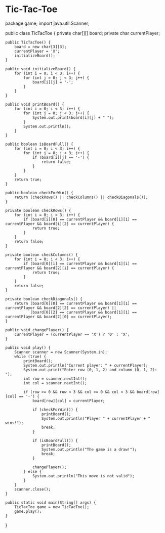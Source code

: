 # Tic-Tac-Toe
package game;
import java.util.Scanner;

public class TicTacToe {
    private char[][] board;
    private char currentPlayer;

    public TicTacToe() {
        board = new char[3][3];
        currentPlayer = 'X';
        initializeBoard();
    }

    public void initializeBoard() {
        for (int i = 0; i < 3; i++) {
            for (int j = 0; j < 3; j++) {
                board[i][j] = '-';
            }
        }
    }

    public void printBoard() {
        for (int i = 0; i < 3; i++) {
            for (int j = 0; j < 3; j++) {
                System.out.print(board[i][j] + " ");
            }
            System.out.println();
        }
    }

    public boolean isBoardFull() {
        for (int i = 0; i < 3; i++) {
            for (int j = 0; j < 3; j++) {
                if (board[i][j] == '-') {
                    return false;
                }
            }
        }
        return true;
    }

    public boolean checkForWin() {
        return (checkRows() || checkColumns() || checkDiagonals());
    }

    private boolean checkRows() {
        for (int i = 0; i < 3; i++) {
            if (board[i][0] == currentPlayer && board[i][1] == currentPlayer && board[i][2] == currentPlayer) {
                return true;
            }
        }
        return false;
    }

    private boolean checkColumns() {
        for (int i = 0; i < 3; i++) {
            if (board[0][i] == currentPlayer && board[1][i] == currentPlayer && board[2][i] == currentPlayer) {
                return true;
            }
        }
        return false;
    }

    private boolean checkDiagonals() {
        return (board[0][0] == currentPlayer && board[1][1] == currentPlayer && board[2][2] == currentPlayer) ||
               (board[0][2] == currentPlayer && board[1][1] == currentPlayer && board[2][0] == currentPlayer);
    }

    public void changePlayer() {
        currentPlayer = (currentPlayer == 'X') ? 'O' : 'X';
    }

    public void play() {
        Scanner scanner = new Scanner(System.in);
        while (true) {
            printBoard();
            System.out.println("Current player: " + currentPlayer);
            System.out.print("Enter row (0, 1, 2) and column (0, 1, 2): ");
            int row = scanner.nextInt();
            int col = scanner.nextInt();

            if (row >= 0 && row < 3 && col >= 0 && col < 3 && board[row][col] == '-') {
                board[row][col] = currentPlayer;

                if (checkForWin()) {
                    printBoard();
                    System.out.println("Player " + currentPlayer + " wins!");
                    break;
                }

                if (isBoardFull()) {
                    printBoard();
                    System.out.println("The game is a draw!");
                    break;
                }

                changePlayer();
            } else {
                System.out.println("This move is not valid");
            }
        }
        scanner.close();
    }

    public static void main(String[] args) {
        TicTacToe game = new TicTacToe();
        game.play();
    }
}

